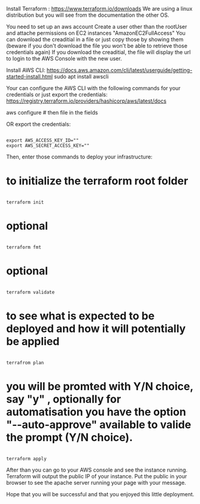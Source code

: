 Install Terraform : https://www.terraform.io/downloads
We are using a linux distribution but you will see from the documentation the other OS.

You need to set up an aws account
Create a user other than the rootUser and attache permissions on EC2 instances "AmazonEC2FullAccess"
You can download the creaditial in a file or just copy those by showing them (beware if you don't download the file you won't be able to retrieve those credentials again)
If you download the creaditial, the file will display the url to login to the AWS Console with the new user.

Install AWS CLI: https://docs.aws.amazon.com/cli/latest/userguide/getting-started-install.html
sudo apt install awscli

Your can configure the AWS CLI with the following commands for your credentials or just export the credentials: https://registry.terraform.io/providers/hashicorp/aws/latest/docs

aws configure # then file in the fields

OR export the credentials:

<code>
export AWS_ACCESS_KEY_ID="<your_access_key_id>"
export AWS_SECRET_ACCESS_KEY="<your_secret_access_key>"
</code>

Then, enter those commands to deploy your infrastructure:

# to initialize the terraform root folder
<code>
terraform init
</code>

# optional
<code>
terraform fmt
</code>

# optional
<code>
terraform validate
</code>

# to see what is expected to be deployed and how it will potentially be applied
<code>
terrafrom plan
</code>

# you will be promted with Y/N choice, say "y" , optionally for automatisation you have the option "--auto-approve" available to valide the prompt (Y/N choice).
<code>
terraform apply
</code>

After than you can go to your AWS console and see the instance running. Terraform will output the public IP of your instance.
Put the public in your browser to see the apache server running your page with your message.

Hope that you will be successful and that you enjoyed this little deployment.